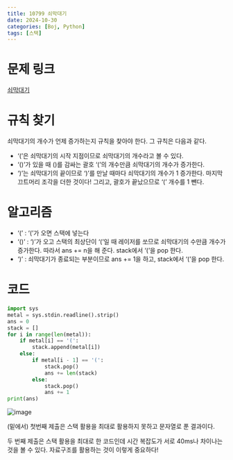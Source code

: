```yaml
---
title: 10799 쇠막대기
date: 2024-10-30
categories: [Boj, Python]
tags: [스택]
---
```

# 문제 링크
[쇠막대기](https://www.acmicpc.net/problem/10799)

# 규칙 찾기

쇠막대기의 개수가 언제 증가하는지 규칙을 찾아야 한다. 그 규칙은 다음과 같다.

- ‘(’은 쇠막대기의 시작 지점이므로 쇠막대기의 개수라고 볼 수 있다.
- ‘()’가 있을 때 ()를 감싸는 괄호 ‘(’의 개수만큼 쇠막대기의 개수가 증가한다.
- ‘)’는 쇠막대기의 끝이므로 ‘)’를 만날 때마다 쇠막대기의 개수가 1 증가한다. 마지막 끄트머리 조각을 더한 것이다! 그리고, 괄호가 끝났으므로 ‘(’ 개수를 1 뺀다.

# 알고리즘

- ‘(’ : ‘(’가 오면 스택에 넣는다
- ‘()’ : ‘)’가 오고 스택의 최상단이 ‘(’일 때 레이저를 쏘므로 쇠막대기의 수만큼 개수가 증가한다. 따라서 ans += n을 해 준다. stack에서 ‘(’을 pop 한다.
- ‘)’ : 쇠막대기가 종료되는 부분이므로 ans += 1을 하고, stack에서 ‘(’을 pop 한다.

# 코드

```python
import sys
metal = sys.stdin.readline().strip()
ans = 0
stack = []
for i in range(len(metal)):
    if metal[i] == '(':
        stack.append(metal[i])
    else:
        if metal[i - 1] == '(':
            stack.pop()
            ans += len(stack)
        else:
            stack.pop()
            ans += 1
print(ans)
```

![image](https://github.com/user-attachments/assets/a8e06b4a-8758-43c7-8db5-46f946fdaba4)


(밑에서) 첫번째 제출은 스택 활용을 최대로 활용하지 못하고 문자열로 푼 결과이다. 

두 번째 제출은 스택 활용을 최대로 한 코드인데 시간 복잡도가 서로 40ms나 차이나는 것을 볼 수 있다. 자료구조를 활용하는 것이 이렇게 중요하다!
